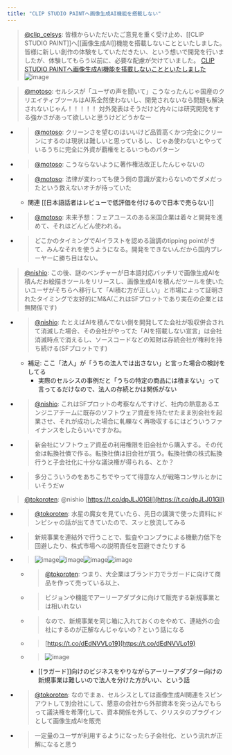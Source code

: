 ```yaml
---
title: "CLIP STUDIO PAINTへ画像生成AI機能を搭載しない"
---
```


> [@clip_celsys](https://twitter.com/clip_celsys/status/1598617164235575296?s=20&t=66g2q9yymbt8xIh30JAzAA): 皆様からいただいたご意見を重く受け止め、[[CLIP STUDIO PAINT]]へ[[画像生成AI]]機能を搭載しないことといたしました。
> 皆様に新しい創作の体験をしていただきたい、という想いで開発を行いましたが、体験してもらう以前に、必要な配慮が欠けていました。
> [CLIP STUDIO PAINTへ画像生成AI機能を搭載しないことといたしました](https://t.co/7GEUORby4O)
> ![image](https://pbs.twimg.com/media/Fi9tsuxagAAJBaf.jpg)

> [@motoso](https://twitter.com/motoso/status/1598643427146887168?s=20&t=7NmlUr1HstfthZvVZ3cHew): セルシスが「ユーザの声を聞いて」こうなったんじゃ国産のクリエイティブツールはAI系全然使わないし、開発されないなら問題も解決されないじゃん！！！！！
> 対外発表はそうだけど内々には研究開発をする強かさがあって欲しいと思うけどどうかなー
- > [@motoso](https://twitter.com/motoso/status/1598644057844383744?s=20&t=7NmlUr1HstfthZvVZ3cHew): クリーンさを望むのはいいけど品質高くかつ完全にクリーンにするのは現状は難しいと思っているし、じゃあ使わないとやっているうちに完全に外資が覇権をとるいつものパターン
- > [@motoso](https://twitter.com/motoso/status/1598644189104947200?s=20&t=7NmlUr1HstfthZvVZ3cHew): こうならないように著作権法改正したんじゃないの
- > [@motoso](https://twitter.com/motoso/status/1598644301499895808?s=20&t=7NmlUr1HstfthZvVZ3cHew): 法律が変わっても使う側の意識が変わらないのでダメだったという救えないオチが待っていた
    - 関連 [[日本語話者はレビューで低評価を付けるので日本で売らない]]
- > [@motoso](https://twitter.com/motoso/status/1598649870231166977?s=20&t=7NmlUr1HstfthZvVZ3cHew): 未来予想：フェアユースのある米国企業は着々と開発を進めて、それはどんどん使われる。
- > どこかのタイミングでAIイラストを認める論調のtipping pointがきて、みんなそれを使うようになる。開発をできないんだから国内プレーヤーに勝ち目はない。

> [@nishio](https://twitter.com/nishio/status/1598653769499447296): この後、謎のベンチャーが日本語対応バッチリで画像生成AIを積んだお絵描きツールをリリースし、画像生成AIを積んだツールを使いたいユーザがそちらへ移行して「AI積む方が正しい」と市場によって証明されたタイミングで友好的にM&A(これはSFプロットであり実在の企業とは無関係です)
- > [@nishio](https://twitter.com/nishio/status/1598654303883120640?s=20&t=66g2q9yymbt8xIh30JAzAA): たとえばAIを積んでない側を開発してた会社が吸収併合されて消滅した場合、その会社がやってた「AIを搭載しない宣言」は会社消滅時点で消えるし、ソースコードなどの知財は存続会社が権利を持ち続ける(SFプロットです)
    - 補足: ここ「法人」が「うちの法人では出さない」と言った場合の検討をしてる
        - 実際のセルシスの事例だと「うちの特定の商品には積まない」って言ってるだけなので、法人の存続とかは関係がない
- > [@nishio](https://twitter.com/nishio/status/1598656797661069314?s=20&t=66g2q9yymbt8xIh30JAzAA): これはSFプロットの考察なんですけど、社内の熱意あるエンジニアチームに既存のソフトウェア資産を持たせたまま別会社を起業させ、それが成功した場合に軋轢なく再吸収するにはどういうファイナンスをしたらいいですかね。
- >  新会社にソフトウェア資産の利用権限を旧会社から購入する。その代金は転換社債で作る。転換社債は旧会社が買う。転換社債の株式転換行うと子会社化に十分な議決権が得られる、とか？
- >  多分こういうのをあちこちでやってて得意な人が戦略コンサルとかにいそうだw

> [@tokoroten](https://twitter.com/tokoroten/status/1598658964316893184?s=20&t=66g2q9yymbt8xIh30JAzAA): @nishio [https://t.co/dpJLJ01Gll](https://t.co/dpJLJ01Gll)
- > [@tokoroten](https://twitter.com/tokoroten/status/1594255866177687553): 水星の魔女を見ていたら、先日の講演で使った資料にドンピシャの話が出てきていたので、スッと放流してみる
- > 新規事業を連結外で行うことで、監査やコンプラによる機動力低下を回避したり、株式市場への説明責任を回避できたりする
- > ![image](https://pbs.twimg.com/media/Fh_ugAIaUAEaDPS.png)![image](https://pbs.twimg.com/media/Fh_uq8NaUAMQi1x.jpg)![image](https://pbs.twimg.com/media/Fh_vNMaagAMbsIs.jpg)![image](https://pbs.twimg.com/media/Fh_vQHNaUAAXB1V.png)
    - > [@tokoroten](https://twitter.com/tokoroten/status/1594266803492237312?s=20&t=Rw8EZqfI3tOHNhVPhb_GWw): つまり、大企業はブランド力でラガードに向けて商品を作って売っている以上、
    - > ビジョンや機能でアーリーアダプタに向けて販売する新規事業とは相いれない
    - > なので、新規事業を同じ箱に入れておくのをやめて、連結外の会社にするのが正解なんじゃないの？という話になる
    - > [https://t.co/dEdNVVLo19](https://t.co/dEdNVVLo19)
    - > ![image](https://pbs.twimg.com/media/Fh_4sDaaEAIsx8I.jpg)
        - [[ラガード]]向けのビジネスをやりながらアーリーアダプター向けの新規事業は難しいので法人を分けた方がいい、という話
- > [@tokoroten](https://twitter.com/tokoroten/status/1598675928078774272?s=20&t=xCrdX6JMvSG4SjDz3UDcxA): なのでまぁ、セルシスとしては画像生成AI関連をスピンアウトして別会社にして、懇意の会社から外部資本を突っ込んでもらって議決権を希薄化して、資本関係を外して、クリスタのプラグインとして画像生成AIを販売
- > 一定量のユーザが利用するようになったら子会社化、という流れが正解になると思う

